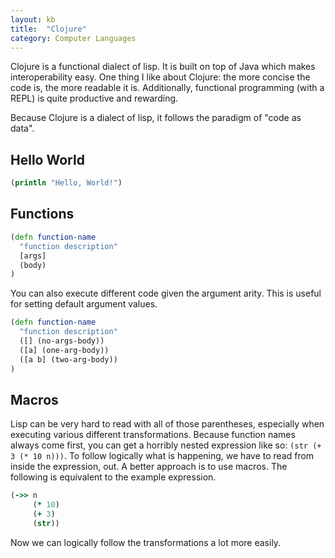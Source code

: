 ```yaml
---
layout: kb
title:  "Clojure"
category: Computer Languages
---
```


Clojure is a functional dialect of lisp. It is built on top of Java
which makes interoperability easy. One thing I like about Clojure:
the more concise the code is, the more readable it is. Additionally,
functional programming (with a REPL) is quite productive and rewarding.

Because Clojure is a dialect of lisp, it follows the paradigm of "code
as data".

## Hello World
```clojure
(println "Hello, World!")
```

## Functions
```clojure
(defn function-name
  "function description"
  [args]
  (body)
)
```

You can also execute different code given the argument arity. This is
useful for setting default argument values.

```clojure
(defn function-name
  "function description"
  ([] (no-args-body))
  ([a] (one-arg-body))
  ([a b] (two-arg-body))
)
```

## Macros
Lisp can be very hard to read with all of those parentheses, especially
when executing various different transformations. Because function names
always come first, you can get a horribly nested expression like so:
`(str (+ 3 (* 10 n)))`. To follow logically what is happening, we have to
read from inside the expression, out. A better approach is to use macros.
The following is equivalent to the example expression.

```clojure
(->> n
     (* 10)
     (+ 3)
     (str))
```

Now we can logically follow the transformations a lot more easily.
